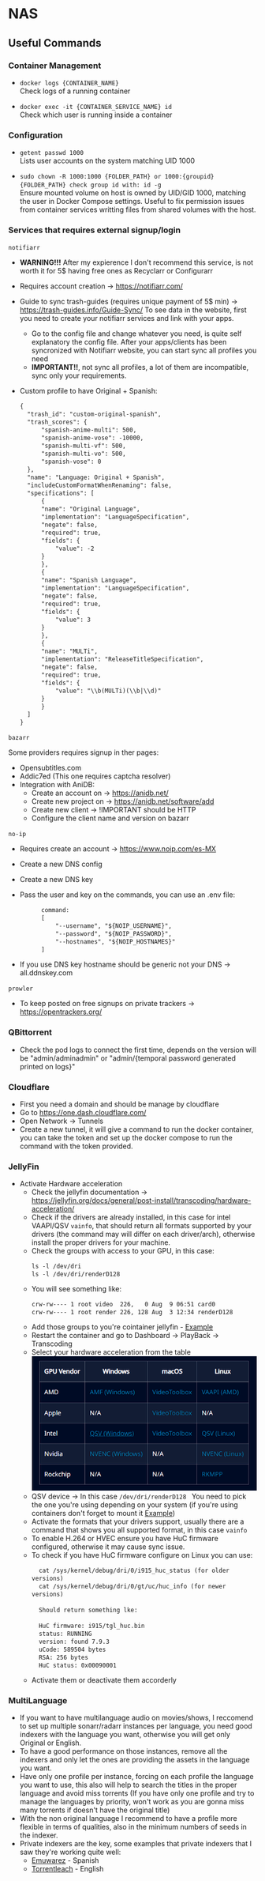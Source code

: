 # NAS

## Useful Commands

### Container Management
- `docker logs {CONTAINER_NAME}`  
  Check logs of a running container

- `docker exec -it {CONTAINER_SERVICE_NAME} id`  
  Check which user is running inside a container

### Configuration
- `getent passwd 1000`  
  Lists user accounts on the system matching UID 1000
  
- `sudo chown -R 1000:1000 {FOLDER_PATH} or 1000:{groupid} {FOLDER_PATH} check group id with: id -g`  
  Ensure mounted volume on host is owned by UID/GID 1000, matching the user in Docker Compose settings. Useful to fix permission issues from container services writting files from shared volumes with the host.

### Services that requires external signup/login
`notifiarr`
  
  - **WARNING!!!** After my expierence I don't recommend this service, is not worth it for 5$ having free ones as Recyclarr or Configurarr
  - Requires account creation -> https://notifiarr.com/
  - Guide to sync trash-guides (requires unique payment of 5$ min) -> https://trash-guides.info/Guide-Sync/
  To see data in the website, first you need to create your notifiarr services and link with your apps.
    - Go to the config file and change whatever you need, is quite self explanatory the config file.
  After your apps/clients has been syncronized with Notifiarr website, you can start sync all profiles you need
    - **IMPORTANT!!**, not sync all profiles, a lot of them are incompatible, sync only your requirements.

  - Custom profile to have Original + Spanish:
    ```
    {
      "trash_id": "custom-original-spanish",
      "trash_scores": {
          "spanish-anime-multi": 500,
          "spanish-anime-vose": -10000,
          "spanish-multi-vf": 500,
          "spanish-multi-vo": 500,
          "spanish-vose": 0
      },
      "name": "Language: Original + Spanish",
      "includeCustomFormatWhenRenaming": false,
      "specifications": [
          {
          "name": "Original Language",
          "implementation": "LanguageSpecification",
          "negate": false,
          "required": true,
          "fields": {
              "value": -2
          }
          },
          {
          "name": "Spanish Language",
          "implementation": "LanguageSpecification",
          "negate": false,
          "required": true,
          "fields": {
              "value": 3
          }
          },
          {
          "name": "MULTi",
          "implementation": "ReleaseTitleSpecification",
          "negate": false,
          "required": true,
          "fields": {
              "value": "\\b(MULTi)(\\b|\\d)"
          }
          }
      ]
    }

  `bazarr` 

  Some providers requires signup in ther pages:

  - Opensubtitles.com
  - Addic7ed (This one requires captcha resolver)
  - Integration with AniDB:
      - Create an account on -> https://anidb.net/
      - Create new project on -> https://anidb.net/software/add
      - Create new client -> !IMPORTANT should be HTTP
      - Configure the client name and version on bazarr

  `no-ip` 

  - Requires create an account -> https://www.noip.com/es-MX
  - Create a new DNS config
  - Create a new DNS key
  - Pass the user and key on the commands, you can use an .env file:

              command:
              [
                  "--username", "${NOIP_USERNAME}",
                  "--password", "${NOIP_PASSWORD}",
                  "--hostnames", "${NOIP_HOSTNAMES}"
              ]
    
- If you use DNS key hostname should be generic not your DNS -> all.ddnskey.com


`prowler`

- To keep posted on free signups on private trackers -> https://opentrackers.org/


### QBittorrent
 - Check the pod logs to connect the first time, depends on the version will be "admin/adminadmin" or "admin/{temporal password generated printed on logs}"

### Cloudflare
- First you need a domain and should be manage by cloudflare
- Go to https://one.dash.cloudflare.com/
- Open Network -> Tunnels
- Create a new tunnel, it will give a command to run the docker container, you can take the token and set up the docker compose to run the command with the token provided.

### JellyFin
  - Activate Hardware acceleration
    - Check the jellyfin documentation -> https://jellyfin.org/docs/general/post-install/transcoding/hardware-acceleration/
    - Check if the drivers are already installed, in this case for intel VAAPI/QSV ```vainfo```, that should return all formats supported by your drivers (the command may will differ on each driver/arch), otherwise install the proper drivers for your machine.
    - Check the groups with access to your GPU, in this case:
        ``` 
        ls -l /dev/dri
        ls -l /dev/dri/renderD128
    - You will see something like:
        ```
        crw-rw---- 1 root video  226,   0 Aug  9 06:51 card0
        crw-rw---- 1 root render 226, 128 Aug  3 12:34 renderD128
    - Add those groups to you're cointainer jellyfin - [Example](https://github.com/adrims/nas/blob/master/mediaserver/docker-compose.yml#L97)
    - Restart the container and go to Dashboard -> PlayBack -> Transcoding
    - Select your hardware acceleration from the table ![GPU Table](documentation\images\GPU-table.png)
    - QSV device -> In this case ```/dev/dri/renderD128 ``` You need to pick the one you're using depending on your system (if you're using containers don't forget to mount it [Example](https://github.com/adrims/nas/blob/master/mediaserver/docker-compose.yml#L95))
    - Activate the formats that your drivers support, usually there are a command that shows you all supported format, in this case ```vainfo```
    - To enable H.264 or HVEC ensure you have HuC firmware configured, otherwise it may cause sync issue.
    - To check if you have HuC firmware configure on Linux you can use:
      ```
        cat /sys/kernel/debug/dri/0/i915_huc_status (for older versions)
        cat /sys/kernel/debug/dri/0/gt/uc/huc_info (for newer versions)

        Should return something lke:

        HuC firmware: i915/tgl_huc.bin
        status: RUNNING
        version: found 7.9.3
        uCode: 589504 bytes
        RSA: 256 bytes
        HuC status: 0x00090001
    - Activate them or deactivate them accorderly

### MultiLanguage
- If you want to have multilanguage audio on movies/shows, I reccomend to set up multiple sonarr/radarr instances per language, you need good indexers with the language you want, otherwise you will get only Original or English.
- To have a good performance on those instances, remove all the indexers and only let the ones are providing the assets in the language you want.
- Have only one profile per instance, forcing on each profile the language you want to use, this also will help to search the titles in the proper language and avoid miss torrents (If you have only one profile and try to manage the languages by priority, won't work as you are gonna miss many torrents if doesn't have the original title)
- With the non original language I recommend to have a profile more flexible in terms of qualities, also in the minimum numbers of seeds in the indexer.
- Private indexers are the key, some examples that private indexers that I saw they're working quite well:
  - [Emuwarez](https://emuwarez.it/) - Spanish
  - [Torrentleach](https://www.torrentleech.org/) - English
        



